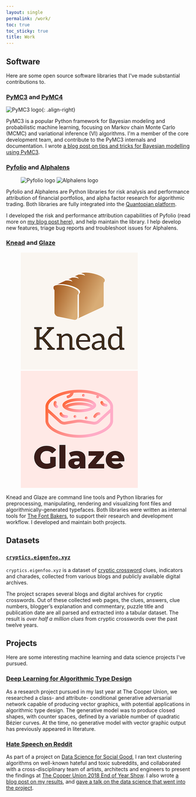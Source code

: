 ```yaml
---
layout: single
permalink: /work/
toc: true
toc_sticky: true
title: Work
---
```


## Software

Here are some open source software libraries that I've made substantial
contributions to.

### [PyMC3](https://github.com/pymc-devs/pymc3) and [PyMC4](https://github.com/pymc-devs/pymc4)

![PyMC3 logo](../assets/images/pymc-logo.png){: .align-right}

PyMC3 is a popular Python framework for Bayesian modeling and probabilistic
machine learning, focusing on Markov chain Monte Carlo (MCMC) and variational
inference (VI) algorithms. I'm a member of the core development team, and
contribute to the PyMC3 internals and documentation. I wrote [a blog post on
tips and tricks for Bayesian modelling using
PyMC3](https://www.georgeho.org/bayesian-modelling-cookbook/).

### [Pyfolio](https://github.com/quantopian/pyfolio) and [Alphalens](https://github.com/quantopian/alphalens)

<figure class="half">
    <img src="/assets/images/pyfolio-logo.png" alt="Pyfolio logo">
    <img src="/assets/images/alphalens-logo.png" alt="Alphalens logo">
</figure>

Pyfolio and Alphalens are Python libraries for risk analysis and performance
attribution of financial portfolios, and alpha factor research for algorithmic
trading. Both libraries are fully integrated into the [Quantopian
platform](http://quantopian.com/).

I developed the risk and performance attribution capabilities of Pyfolio (read
more on [my blog post here](https://www.georgeho.org/pyfolio/)), and help maintain
the library. I help develop new features, triage bug reports and troubleshoot
issues for Alphalens.

### [Knead](https://github.com/font-bakers/knead) and [Glaze](https://github.com/font-bakers/glaze)

<figure class="half">
    <img src="https://raw.githubusercontent.com/font-bakers/knead/master/docs/img/logo.png" alt="Knead logo">
    <img src="https://raw.githubusercontent.com/font-bakers/glaze/master/docs/img/logo.png" alt="Glaze logo">
</figure>

Knead and Glaze are command line tools and Python libraries for preprocessing,
manipulating, rendering and visualizing font files and algorithmically-generated
typefaces. Both libraries were written as internal tools for [The Font
Bakers](https://font-bakers.github.io/), to support their research and
development workflow. I developed and maintain both projects.

## Datasets

### [`cryptics.eigenfoo.xyz`](https://cryptics.eigenfoo.xyz/)

`cryptics.eigenfoo.xyz` is a dataset of [cryptic
crossword](https://www.newyorker.com/puzzles-and-games-dept/cryptic-crossword/reintroducing-the-new-yorkers-cryptic-crossword)
clues, indicators and charades, collected from various blogs and publicly
available digital archives.

The project scrapes several blogs and digital archives for cryptic crosswords.
Out of these collected web pages, the clues, answers, clue numbers, blogger’s
explanation and commentary, puzzle title and publication date are all parsed
and extracted into a tabular dataset. The result is _over half a million clues_
from cryptic crosswords over the past twelve years.

## Projects

Here are some interesting machine learning and data science projects I've
pursued.

### [Deep Learning for Algorithmic Type Design](https://font-bakers.github.io/)

As a research project pursued in my last year at The Cooper Union, we researched
a class- and attribute- conditional generative adversarial network capable of
producing vector graphics, with potential applications in algorithmic type
design. The generative model was to produce closed shapes, with counter spaces,
defined by a variable number of quadratic Bézier curves. At the time, no
generative model with vector graphic output has previously appeared in
literature.

### [Hate Speech on Reddit](https://www.georgeho.org/reddit-clusters/)

As part of a project on [Data Science for Social
Good](http://ee.cooper.edu/~keene/dssg.html), I ran text clustering algorithms
on well-known hateful and toxic subreddits, and collaborated with a
cross-disciplinary team of artists, architects and engineers to present the
findings at [The Cooper Union 2018 End of Year
Show](https://cooper.edu/events-and-exhibitions/exhibitions/2018-student-exhibition).
I also wrote [a blog post on my results](https://www.georgeho.org/reddit-clusters/),
and [gave a talk on the data science that went into the
project](https://www.georgeho.org/reddit-slides/).
